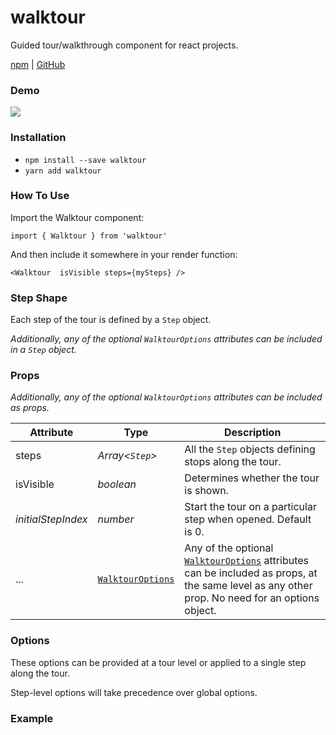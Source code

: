 # walktour
 
Guided tour/walkthrough component for react projects.

[npm](https://www.npmjs.com/package/walktour) |
[GitHub](https://github.com/alfrdmalr/walktour)

### Demo
![](https://user-images.githubusercontent.com/5953765/50577446-28168500-0e39-11e9-9dfd-0a44a42d3268.gif)

### Installation
* `npm install --save walktour`
* `yarn add walktour`

### How To Use

Import the Walktour component:

`import { Walktour } from 'walktour'`

And then include it somewhere in your render function:

`<Walktour 
   isVisible
   steps={mySteps}
/>`

### Step Shape
Each step of the tour is defined by a `Step` object.


_Additionally, any of the optional `WalktourOptions` attributes can be included in a `Step` object._

### Props

_Additionally, any of the optional `WalktourOptions` attributes can be included as props._


 | **Attribute** | **Type** | **Description** |
 | ------------- | -------- | --------------- |
 | steps | _Array<`Step`>_ | All the `Step` objects defining stops along the tour. |
 | isVisible | _boolean_ | Determines whether the tour is shown. |
 | _initialStepIndex_ | _number_ | Start the tour on a particular step when opened. Default is 0. |
 | ... | [`WalktourOptions`](#options) | Any of the optional [`WalktourOptions`](#options) attributes can be included as props, at the same level as any other prop. No need for an options object. | 

### Options
These options can be provided at a tour level or applied to a single step along the tour. 


Step-level options will take precedence over global options.


### Example

```

```
